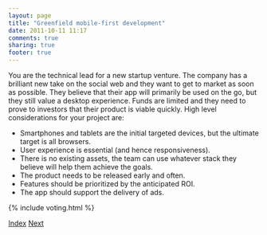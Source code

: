 ```yaml
---
layout: page
title: "Greenfield mobile-first development"
date: 2011-10-11 11:17
comments: true
sharing: true
footer: true
---
```


You are the technical lead for a new startup venture. The company has a brilliant new take on the social web and they want to get to market as soon as possible. They believe that their app will primarily be used on the go, but they still value a desktop experience. Funds are limited and they need to prove to investors that their product is viable quickly. High level considerations for your project are:

* Smartphones and tablets are the initial targeted devices, but the ultimate target is all browsers.
* User experience is essential (and hence responsiveness). 
* There is no existing assets, the team can use whatever stack they believe will help them achieve the goals.
* The product needs to be released early and often.
* Features should be prioritized by the anticipated ROI.
* The app should support the delivery of ads.

{% include voting.html %}

<a rel="home" href="/scenarios/index.html">Index</a>
<a rel="next" href="/scenarios/line-of-business.html">Next</a>